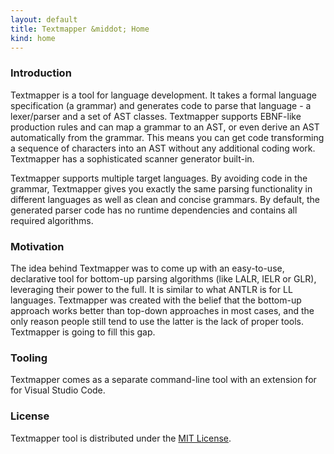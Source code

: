 ```yaml
---
layout: default
title: Textmapper &middot; Home
kind: home
---
```


### Introduction

Textmapper is a tool for language development. It takes a formal language
specification (a grammar) and generates code to parse that language - a
lexer/parser and a set of AST classes. Textmapper supports EBNF-like production
rules and can map a grammar to an AST, or even derive an AST automatically
from the grammar. This means you can get code transforming a sequence of
characters into an AST without any additional coding work. Textmapper has
a sophisticated scanner generator built-in.

Textmapper supports multiple target languages. By avoiding code in the grammar,
Textmapper gives you exactly the same parsing functionality in different
languages as well as clean and concise grammars. By default, the generated
parser code has no runtime dependencies and contains all required algorithms.

### Motivation

The idea behind Textmapper was to come up with an easy-to-use, declarative
tool for bottom-up parsing algorithms (like LALR, IELR or GLR), leveraging
their power to the full. It is similar to what ANTLR is for LL languages.
Textmapper was created with the belief that the bottom-up approach works
better than top-down approaches in most cases, and the only reason people
still tend to use the latter is the lack of proper tools. Textmapper is
going to fill this gap.

### Tooling

Textmapper comes as a separate command-line tool with an extension for
for Visual Studio Code.

### License

Textmapper tool is distributed under the [MIT License](https://en.wikipedia.org/wiki/MIT_License).
